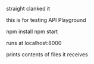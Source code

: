 straight clanked it

this is for testing API Playground

npm install
npm start 

runs at localhost:8000

prints contents of files it receives
